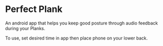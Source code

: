 # Perfect Plank

An android app that helps you keep good posture through audio feedback during your Planks.

To use, set desired time in app then place phone on your lower back.